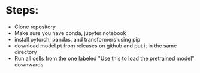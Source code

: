 # Steps:
- Clone repository
- Make sure you have conda, jupyter notebook
- install pytorch, pandas, and transformers using pip
- download model.pt from releases on github and put it in the same directory
- Run all cells from the one labeled "Use this to load the pretrained model" downwards
